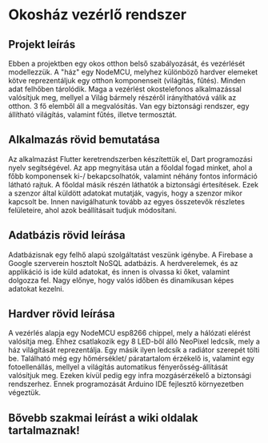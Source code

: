 # Okosház vezérlő rendszer
## Projekt leírás
Ebben a projektben egy okos otthon belső szabályozását, és vezérlését modellezzük. A "ház" egy NodeMCU, melyhez különböző hardver elemeket kötve reprezentáljuk egy otthon komponenseit (világítás, fűtés). Minden adat felhőben tárolódik. Maga a vezérlést okostelefonos alkalmazással valósítjuk meg, mellyel a Világ bármely részéről irányíthatóvá válik az otthon. 3 fő elemből áll a megvalósítás. Van egy biztonsági rendszer, egy állítható világítás, valamint fűtés, illetve termosztát.
## Alkalmazás rövid bemutatása
Az alkalmazást Flutter keretrendszerben készítettük el, Dart programozási nyelv segítségével. Az app megnyitása után a főoldal fogad minket, ahol a főbb komponensek ki-/ bekapcsolhatók, valamint néhány fontos információ látható rajtuk. A főoldal másik részén láthatók a biztonsági értesítések. Ezek a szenzor által küldött adatokat mutatják, vagyis, hogy a szenzor mikor kapcsolt be. Innen navigálhatunk tovább az egyes összetevők részletes felületeire, ahol azok beállításait tudjuk módosítani.
## Adatbázis rövid leírása
Adatbázisnak egy felhő alapú szolgáltatást veszünk igénybe. A Firebase a Google szerverein hosztolt NoSQL adatbázis. A herdverelemek, és az applikáció is ide küld adatokat, és innen is olvassa ki őket, valamint dolgozza fel. Nagy előnye, hogy valós időben és dinamikusan képes adatokat kezelni.
## Hardver rövid leírása
A vezérlés alapja egy NodeMCU esp8266 chippel, mely a hálózati elérést valósítja meg. Ehhez csatlakozik egy 8 LED-ből álló NeoPixel ledcsík, mely a ház világítását reprezentálja. Egy másik ilyen ledcsík a radiátor szerepét tölti be. Található még egy hőmérséklet/ páratartalom érzékelő is, valamint egy fotoellenállás, mellyel a világítás automatikus fényerősség-állítását valósítjuk meg. Ezeken kívül pedig egy infra mozgásérzékelő a biztonsági rendszerhez. Ennek programozását Arduino IDE fejlesztő környezetben végeztük.
## Bővebb szakmai leírást a wiki oldalak tartalmaznak!
